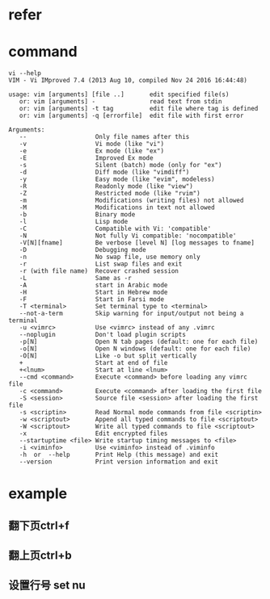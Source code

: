 # refer
# command
	vi --help
	VIM - Vi IMproved 7.4 (2013 Aug 10, compiled Nov 24 2016 16:44:48)
	
	usage: vim [arguments] [file ..]       edit specified file(s)
	   or: vim [arguments] -               read text from stdin
	   or: vim [arguments] -t tag          edit file where tag is defined
	   or: vim [arguments] -q [errorfile]  edit file with first error
	
	Arguments:
	   --                   Only file names after this
	   -v                   Vi mode (like "vi")
	   -e                   Ex mode (like "ex")
	   -E                   Improved Ex mode
	   -s                   Silent (batch) mode (only for "ex")
	   -d                   Diff mode (like "vimdiff")
	   -y                   Easy mode (like "evim", modeless)
	   -R                   Readonly mode (like "view")
	   -Z                   Restricted mode (like "rvim")
	   -m                   Modifications (writing files) not allowed
	   -M                   Modifications in text not allowed
	   -b                   Binary mode
	   -l                   Lisp mode
	   -C                   Compatible with Vi: 'compatible'
	   -N                   Not fully Vi compatible: 'nocompatible'
	   -V[N][fname]         Be verbose [level N] [log messages to fname]
	   -D                   Debugging mode
	   -n                   No swap file, use memory only
	   -r                   List swap files and exit
	   -r (with file name)  Recover crashed session
	   -L                   Same as -r
	   -A                   start in Arabic mode
	   -H                   Start in Hebrew mode
	   -F                   Start in Farsi mode
	   -T <terminal>        Set terminal type to <terminal>
	   --not-a-term         Skip warning for input/output not being a terminal
	   -u <vimrc>           Use <vimrc> instead of any .vimrc
	   --noplugin           Don't load plugin scripts
	   -p[N]                Open N tab pages (default: one for each file)
	   -o[N]                Open N windows (default: one for each file)
	   -O[N]                Like -o but split vertically
	   +                    Start at end of file
	   +<lnum>              Start at line <lnum>
	   --cmd <command>      Execute <command> before loading any vimrc file
	   -c <command>         Execute <command> after loading the first file
	   -S <session>         Source file <session> after loading the first file
	   -s <scriptin>        Read Normal mode commands from file <scriptin>
	   -w <scriptout>       Append all typed commands to file <scriptout>
	   -W <scriptout>       Write all typed commands to file <scriptout>
	   -x                   Edit encrypted files
	   --startuptime <file> Write startup timing messages to <file>
	   -i <viminfo>         Use <viminfo> instead of .viminfo
	   -h  or  --help       Print Help (this message) and exit
	   --version            Print version information and exit
	   
# example

## 翻下页ctrl+f
## 翻上页ctrl+b
## 设置行号 set nu